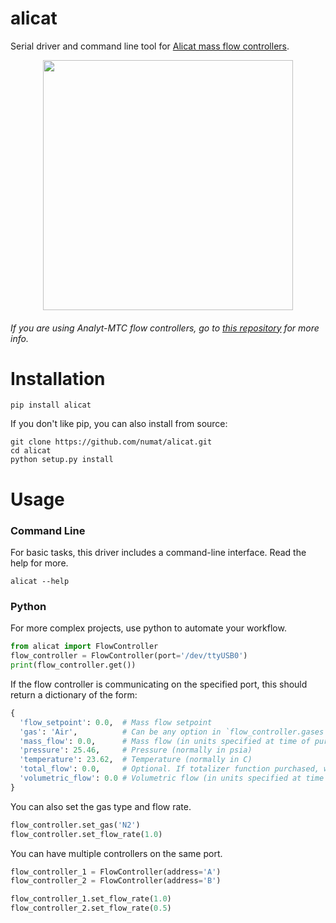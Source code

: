 alicat
======

Serial driver and command line tool for
[Alicat mass flow controllers](http://www.alicat.com/products/mass-flow-meters-and-controllers/mass-flow-controllers/).

<p align="center">
  <img src="http://www.alicat.com/wpinstall/wp-content/uploads/2012/01/gas-mass-flow-controller1.jpg" height="400" />
</p>

###### If you are using Analyt-MTC flow controllers, go to [this repository](https://github.com/schlenzmeister/AnalytMTC/wiki) for more info.

Installation
============

```
pip install alicat
```

If you don't like pip, you can also install from source:

```
git clone https://github.com/numat/alicat.git
cd alicat
python setup.py install
```

Usage
=====

### Command Line

For basic tasks, this driver includes a command-line interface. Read the help
for more.

```
alicat --help
```

### Python

For more complex projects, use python to automate your workflow.

```python
from alicat import FlowController
flow_controller = FlowController(port='/dev/ttyUSB0')
print(flow_controller.get())
```

If the flow controller is communicating on the specified port, this should
return a dictionary of the form:

```python
{
  'flow_setpoint': 0.0,  # Mass flow setpoint
  'gas': 'Air',          # Can be any option in `flow_controller.gases`
  'mass_flow': 0.0,      # Mass flow (in units specified at time of purchase)
  'pressure': 25.46,     # Pressure (normally in psia)
  'temperature': 23.62,  # Temperature (normally in C)
  'total_flow': 0.0,     # Optional. If totalizer function purchased, will be included
  'volumetric_flow': 0.0 # Volumetric flow (in units specified at time of purchase)
}
```

You can also set the gas type and flow rate.

```python
flow_controller.set_gas('N2')
flow_controller.set_flow_rate(1.0)
```

You can have multiple controllers on the same port.

```python
flow_controller_1 = FlowController(address='A')
flow_controller_2 = FlowController(address='B')

flow_controller_1.set_flow_rate(1.0)
flow_controller_2.set_flow_rate(0.5)
```